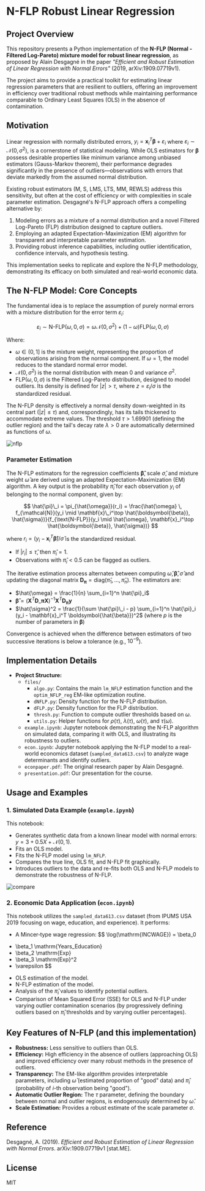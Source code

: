 # N-FLP Robust Linear Regression

## Project Overview

This repository presents a Python implementation of the **N-FLP (Normal - Filtered Log-Pareto) mixture model for robust linear regression**, as proposed by Alain Desgagné in the paper *"Efficient and Robust Estimation of Linear Regression with Normal Errors"* (2019, arXiv:1909.07719v1).

The project aims to provide a practical toolkit for estimating linear regression parameters that are resilient to outliers, offering an improvement in efficiency over traditional robust methods while maintaining performance comparable to Ordinary Least Squares (OLS) in the absence of contamination.

## Motivation

Linear regression with normally distributed errors, $y_i = \mathbf{x}_i^T \boldsymbol{\beta} + \varepsilon_i$ where $\varepsilon_i \sim \mathcal{N}(0, \sigma^2)$, is a cornerstone of statistical modeling. While OLS estimators for $\boldsymbol{\beta}$ possess desirable properties like minimum variance among unbiased estimators (Gauss-Markov theorem), their performance degrades significantly in the presence of outliers—observations with errors that deviate markedly from the assumed normal distribution.

Existing robust estimators (M, S, LMS, LTS, MM, REWLS) address this sensitivity, but often at the cost of efficiency or with complexities in scale parameter estimation. Desgagné's N-FLP approach offers a compelling alternative by:
1.  Modeling errors as a mixture of a normal distribution and a novel Filtered Log-Pareto (FLP) distribution designed to capture outliers.
2.  Employing an adapted Expectation-Maximization (EM) algorithm for transparent and interpretable parameter estimation.
3.  Providing robust inference capabilities, including outlier identification, confidence intervals, and hypothesis testing.

This implementation seeks to replicate and explore the N-FLP methodology, demonstrating its efficacy on both simulated and real-world economic data.

## The N-FLP Model: Core Concepts

The fundamental idea is to replace the assumption of purely normal errors with a mixture distribution for the error term $\varepsilon_i$:

$$ \varepsilon_i \sim \text{N-FLP}(\omega, 0, \sigma) = \omega \mathcal{N}(0, \sigma^2) + (1 - \omega) \text{FLP}(\omega, 0, \sigma) $$

Where:
-   $\omega \in (0, 1]$ is the mixture weight, representing the proportion of observations arising from the normal component. If $\omega = 1$, the model reduces to the standard normal error model.
-   $\mathcal{N}(0, \sigma^2)$ is the normal distribution with mean 0 and variance $\sigma^2$.
-   $\text{FLP}(\omega, 0, \sigma)$ is the Filtered Log-Pareto distribution, designed to model outliers. Its density is defined for $|z| > \tau$, where $z = \varepsilon_i / \sigma$ is the standardized residual.

The N-FLP density is effectively a normal density down-weighted in its central part ($|z| \le \tau$) and, correspondingly, has its tails thickened to accommodate extreme values. The threshold $\tau > 1.69901$ (defining the outlier region) and the tail's decay rate $\lambda > 0$ are automatically determined as functions of $\omega$.

![nflp](/distribution.png)

### Parameter Estimation
The N-FLP estimators for the regression coefficients $\boldsymbol{\hat{\beta}}$, scale $\hat{\sigma}$, and mixture weight $\hat{\omega}$ are derived using an adapted Expectation-Maximization (EM) algorithm. A key output is the probability $\hat{\pi}_i$ for each observation $y_i$ of belonging to the normal component, given by:

$$
\hat{\pi}\_i = \pi_{\hat{\omega}}(r_i) = \frac{\hat{\omega} \, f_{\mathcal{N}}(y_i \mid \mathbf{x}\_i^\top \hat{\boldsymbol{\beta}}, \hat{\sigma})}{f_{\text{N-FLP}}(y_i \mid \hat{\omega}, \mathbf{x}_i^\top \hat{\boldsymbol{\beta}}, \hat{\sigma})}
$$

where $r_i = (y_i - \mathbf{x}_i^T \boldsymbol{\hat{\beta}}) / \hat{\sigma}$ is the standardized residual.
-   If $|r_i| \le \hat{\tau}$, then $\hat{\pi}_i = 1$.
-   Observations with $\hat{\pi}_i < 0.5$ can be flagged as outliers.

The iterative estimation process alternates between computing $\hat{\omega}, \boldsymbol{\hat{\beta}}, \hat{\sigma}$ and updating the diagonal matrix $\mathbf{D}_{\boldsymbol{\pi}} = \text{diag}(\hat{\pi}_1, \dots, \hat{\pi}_n)$. The estimators are:
-   $\hat{\omega} = \frac{1}{n} \sum_{i=1}^n \hat{\pi}_i$
-   $\boldsymbol{\hat{\beta}} = (\mathbf{X}^T \mathbf{D}\_{\boldsymbol{\pi}} \mathbf{X})^{-1} \mathbf{X}^T \mathbf{D}_{\boldsymbol{\pi}} \mathbf{y}$
-   $\hat{\sigma}^2 = \frac{1}{\sum \hat{\pi}\_i - p} \sum_{i=1}^n \hat{\pi}_i (y_i - \mathbf{x}_i^T \boldsymbol{\hat{\beta}})^2$
    (where $p$ is the number of parameters in $\boldsymbol{\beta}$)

Convergence is achieved when the difference between estimators of two successive iterations is below a tolerance (e.g., $10^{-9}$).

## Implementation Details

*   **Project Structure:**
      *   `files/`
          *   `algo.py`: Contains the main `lm_NFLP` estimation function and the `optim_NFLP_reg` EM-like optimization routine.
          *   `dNFLP.py`: Density function for the N-FLP distribution.
          *   `dFLP.py`: Density function for the FLP distribution.
          *   `thresh.py`: Function to compute outlier thresholds based on $\omega$.
          *   `utils.py`: Helper functions for $\rho(\tau)$, $\lambda(\tau)$, $\omega(\tau)$, and $\tau(\omega)$.
      *   `example.ipynb`: Jupyter notebook demonstrating the N-FLP algorithm on simulated data, comparing it with OLS, and illustrating its robustness to outliers.
      *   `econ.ipynb`: Jupyter notebook applying the N-FLP model to a real-world economics dataset (`sampled_data613.csv`) to analyze wage determinants and identify outliers.
      *   `econpaper.pdf`: The original research paper by Alain Desgagné.
      *   `presentation.pdf`: Our presentation for the course.

## Usage and Examples

### 1. Simulated Data Example (`example.ipynb`)
This notebook:
*   Generates synthetic data from a known linear model with normal errors: $y = 3 + 0.5X + \mathcal{N}(0, 1)$.
*   Fits an OLS model.
*   Fits the N-FLP model using `lm_NFLP`.
*   Compares the true line, OLS fit, and N-FLP fit graphically.
*   Introduces outliers to the data and re-fits both OLS and N-FLP models to demonstrate the robustness of N-FLP.

![compare](/comparision.png)

### 2. Economic Data Application (`econ.ipynb`)
This notebook utilizes the `sampled_data613.csv` dataset (from IPUMS USA 2019 focusing on wage, education, and experience). It performs:
*  A Mincer‑type wage regression:
$$
\log(\mathrm{INCWAGE}) 
  = \beta_0 
  + \beta_1 \mathrm{Years\_Education} 
  + \beta_2 \mathrm{Exp} 
  + \beta_3 \mathrm{Exp}^2 
  + \varepsilon
$$
*   OLS estimation of the model.
*   N-FLP estimation of the model.
*   Analysis of the $\hat{\pi}_i$ values to identify potential outliers.
*   Comparison of Mean Squared Error (SSE) for OLS and N-FLP under varying outlier contamination scenarios (by progressively defining outliers based on $\hat{\pi}_i$ thresholds and by varying outlier percentages).


## Key Features of N-FLP (and this implementation)

*   **Robustness:** Less sensitive to outliers than OLS.
*   **Efficiency:** High efficiency in the absence of outliers (approaching OLS) and improved efficiency over many robust methods in the presence of outliers.
*   **Transparency:** The EM-like algorithm provides interpretable parameters, including $\hat{\omega}$ (estimated proportion of "good" data) and $\hat{\pi}_i$ (probability of $i$-th observation being "good").
*   **Automatic Outlier Region:** The $\tau$ parameter, defining the boundary between normal and outlier regions, is endogenously determined by $\hat{\omega}$.
*   **Scale Estimation:** Provides a robust estimate of the scale parameter $\sigma$.

## Reference

Desgagné, A. (2019). *Efficient and Robust Estimation of Linear Regression with Normal Errors*. arXiv:1909.07719v1 [stat.ME].

## License

MIT 
